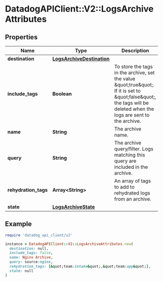 # DatadogAPIClient::V2::LogsArchiveAttributes

## Properties

| Name | Type | Description | Notes |
| ---- | ---- | ----------- | ----- |
| **destination** | [**LogsArchiveDestination**](LogsArchiveDestination.md) |  |  |
| **include_tags** | **Boolean** | To store the tags in the archive, set the value \&quot;true\&quot;. If it is set to \&quot;false\&quot;, the tags will be deleted when the logs are sent to the archive. | [optional][default to false] |
| **name** | **String** | The archive name. |  |
| **query** | **String** | The archive query/filter. Logs matching this query are included in the archive. |  |
| **rehydration_tags** | **Array&lt;String&gt;** | An array of tags to add to rehydrated logs from an archive. | [optional] |
| **state** | [**LogsArchiveState**](LogsArchiveState.md) |  | [optional] |

## Example

```ruby
require 'datadog_api_client/v2'

instance = DatadogAPIClient::V2::LogsArchiveAttributes.new(
  destination: null,
  include_tags: false,
  name: Nginx Archive,
  query: source:nginx,
  rehydration_tags: [&quot;team:intake&quot;,&quot;team:app&quot;],
  state: null
)
```

